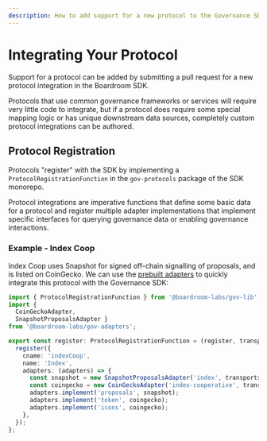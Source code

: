 ```yaml
---
description: How to add support for a new protocol to the Governance SDK.
---
```


# Integrating Your Protocol

Support for a protocol can be added by submitting a pull request for a new protocol integration in the Boardroom SDK.

Protocols that use common governance frameworks or services will require very little code to integrate, but if a protocol does require some special mapping logic or has unique downstream data sources, completely custom protocol integrations can be authored.

## Protocol Registration

Protocols "register" with the SDK by implementing a `ProtocolRegistrationFunction` in the `gov-protocols` package of the SDK monorepo.

Protocol integrations are imperative functions that define some basic data for a protocol and register multiple adapter implementations that implement specific interfaces for querying governance data or enabling governance interactions.

### Example - Index Coop

Index Coop uses Snapshot for signed off-chain signalling of proposals, and is listed on CoinGecko. We can use the [prebuilt adapters](governance-frameworks/) to quickly integrate this protocol with the Governance SDK:

```typescript
import { ProtocolRegistrationFunction } from '@boardroom-labs/gov-lib';
import {
  CoinGeckoAdapter,
  SnapshotProposalsAdapter }
from '@boardroom-labs/gov-adapters';

export const register: ProtocolRegistrationFunction = (register, transports) => {
  register({
    cname: 'indexCoop',
    name: 'Index',
    adapters: (adapters) => {
      const snapshot = new SnapshotProposalsAdapter('index', transports);
      const coingecko = new CoinGeckoAdapter('index-cooperative', transports);
      adapters.implement('proposals', snapshot);
      adapters.implement('token', coingecko);
      adapters.implement('icons', coingecko);
    },
  });
};

```



